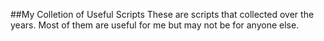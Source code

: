 ##My Colletion of Useful Scripts
These are scripts that collected over the years. Most of them are useful for me but may not be for anyone else.